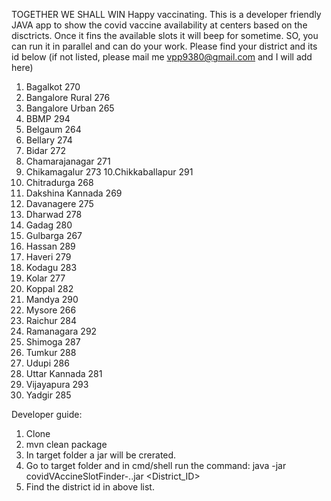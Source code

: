TOGETHER WE SHALL WIN
Happy vaccinating.
This is a developer friendly JAVA app to show the covid vaccine availability at centers based on the disctricts. Once it fins the available slots it will beep for sometime. SO, you can run it in parallel and can do your work. 
Please find your district and its id below (if not listed, please mail me vpp9380@gmail.com and I will add here)
  1. Bagalkot 	270
  2. Bangalore Rural 	276
  3. Bangalore Urban 	265
  4. BBMP 	294
  5. Belgaum 	264
  6. Bellary 	274
  7. Bidar 	272
  8. Chamarajanagar 	271
  9. Chikamagalur 	273
  10.Chikkaballapur 	291
  11. Chitradurga 	268
  12. Dakshina Kannada 	269
  13. Davanagere 	275
  14. Dharwad 	278
  15. Gadag 	280
  16. Gulbarga 	267
  17. Hassan 	289
  18.  Haveri 	279
  19. Kodagu 	283
  20. Kolar 	277
  21. Koppal 	282
  22. Mandya 	290
  23. Mysore 	266
  24. Raichur 	284
  25. Ramanagara 	292
  26. Shimoga 	287
  27. Tumkur 	288
  28. Udupi 	286
  29. Uttar Kannada 	281
  30. Vijayapura 	293
  31. Yadgir 	285

Developer guide:
1. Clone
2. mvn clean package
3. In target folder a jar will be crerated.
4. Go to target folder and in cmd/shell run the command: java -jar covidVAccineSlotFinder-<version>..jar <District_ID>
5. Find the district id in above list.
